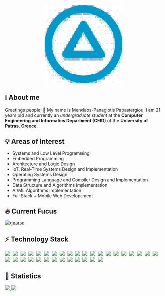 <p align="center">
  <img src="https://raw.githubusercontent.com/mpapasterg/mpapasterg/main/logo.svg" width="250" height="250">
</p>

## :information_source: About me

Greetings people! :wave: My name is Menelaos-Panagiotis Papastergiou, I am 21 years old and currently an *undergraduate student* at the **Computer Engineering and Informatics Department (CEID)** of the **University of Patras**, **Greece**.

## :bulb: Areas of Interest

- Systems and Low Level Programming
- Embedded Programming
- Architecture and Logic Design
- IoT, Real-Time Systems Design and Implementation
- Operating Systems Design
- Programming Language and Compiler Design and Implementation
- Data Structure and Algorithms Implementation
- AI/ML Algorithms Implementation
- Full Stack + Mobile Web Developement

## :fire: Current Fucus

[![gparse](https://github-readme-stats.vercel.app/api/pin/?username=mpapasterg&repo=gparse)](https://github.com/mpapasterg/gparse)

## :zap: Technology Stack

<p float="left">
<img width="4%" style="padding-right: 5px;" src="https://cdn.jsdelivr.net/gh/devicons/devicon/icons/c/c-original.svg" />
<img width="4%" style="padding-right: 5px;" src="https://cdn.jsdelivr.net/gh/devicons/devicon/icons/raspberrypi/raspberrypi-original.svg" />
<img width="4%" style="padding-right: 5px;" src="https://cdn.jsdelivr.net/gh/devicons/devicon/icons/java/java-original.svg" />
<img width="4%" style="padding-right: 5px;" src="https://cdn.jsdelivr.net/gh/devicons/devicon/icons/javascript/javascript-original.svg" />
<img width="4%" style="padding-right: 5px;" src="https://cdn.jsdelivr.net/gh/devicons/devicon/icons/typescript/typescript-original.svg" />
<img width="4%" style="padding-right: 5px;" src="https://cdn.jsdelivr.net/gh/devicons/devicon/icons/nodejs/nodejs-original.svg" />
<img width="4%" style="padding-right: 5px;" src="https://cdn.jsdelivr.net/gh/devicons/devicon/icons/npm/npm-original-wordmark.svg" />
<img width="4%" style="padding-right: 5px;" src="https://cdn.jsdelivr.net/gh/devicons/devicon/icons/jest/jest-plain.svg" />
<img width="4%" style="padding-right: 5px;" src="https://cdn.jsdelivr.net/gh/devicons/devicon/icons/html5/html5-original.svg" />
<img width="4%" style="padding-right: 5px;" src="https://cdn.jsdelivr.net/gh/devicons/devicon/icons/css3/css3-original.svg" />
<img width="4%" style="padding-right: 5px;" src="https://cdn.jsdelivr.net/gh/devicons/devicon/icons/vuejs/vuejs-original.svg" />
<img width="4%" style="padding-right: 5px;" src="https://cdn.jsdelivr.net/gh/devicons/devicon/icons/nuxtjs/nuxtjs-original.svg" />
<img width="4%" style="padding-right: 5px;" src="https://cdn.jsdelivr.net/gh/devicons/devicon/icons/dart/dart-original.svg" />
<img width="4%" style="padding-right: 5px;" src="https://cdn.jsdelivr.net/gh/devicons/devicon/icons/flutter/flutter-original.svg" />
<img width="4%" style="padding-right: 5px;" src="https://cdn.jsdelivr.net/gh/devicons/devicon/icons/python/python-original.svg" />
<img width="4%" style="padding-right: 5px;" src="https://cdn.jsdelivr.net/gh/devicons/devicon/icons/pytest/pytest-original.svg" />
<img width="4%" style="padding-right: 5px;" src="https://cdn.jsdelivr.net/gh/devicons/devicon/icons/django/django-plain.svg" />
<img width="4%" style="padding-right: 5px;" src="https://cdn.jsdelivr.net/gh/devicons/devicon/icons/pandas/pandas-original.svg" />
<img width="4%" style="padding-right: 5px;" src="https://cdn.jsdelivr.net/gh/devicons/devicon/icons/numpy/numpy-original.svg" />
<img width="4%" style="padding-right: 5px;" src="https://cdn.jsdelivr.net/gh/devicons/devicon/icons/lua/lua-original.svg" />
<img width="4%" style="padding-right: 5px;" src="https://cdn.jsdelivr.net/gh/devicons/devicon/icons/mongodb/mongodb-original.svg" />
<img width="4%" style="padding-right: 5px;" src="https://cdn.jsdelivr.net/gh/devicons/devicon/icons/sqlite/sqlite-original.svg" />
<img width="4%" style="padding-right: 5px;" src="https://cdn.jsdelivr.net/gh/devicons/devicon/icons/redis/redis-original.svg" />
<img width="4%" style="padding-right: 5px;" src="https://cdn.jsdelivr.net/gh/devicons/devicon/icons/git/git-original.svg" />
<img width="4%" style="padding-right: 5px;" src="https://cdn.jsdelivr.net/gh/devicons/devicon/icons/github/github-original.svg" />
<img width="4%" style="padding-right: 5px;" src="https://cdn.jsdelivr.net/gh/devicons/devicon/icons/linux/linux-original.svg" />
<img width="4%" style="padding-right: 5px;" src="https://cdn.jsdelivr.net/gh/devicons/devicon/icons/docker/docker-original.svg" />
<img width="4%" style="padding-right: 5px;" src="https://cdn.jsdelivr.net/gh/devicons/devicon/icons/nginx/nginx-original.svg" />
<img width="4%" style="padding-right: 5px;" src="https://cdn.jsdelivr.net/gh/devicons/devicon/icons/vscode/vscode-original.svg" />
<img width="4%" style="padding-right: 5px;" src="https://cdn.jsdelivr.net/gh/devicons/devicon/icons/intellij/intellij-original.svg" />
<img width="4%" style="padding-right: 5px;" src="https://cdn.jsdelivr.net/gh/devicons/devicon/icons/pycharm/pycharm-original.svg" />
<img width="4%" style="padding-right: 5px;" src="https://cdn.jsdelivr.net/gh/devicons/devicon/icons/latex/latex-original.svg" />
<img width="4%" style="padding-right: 5px;" src="https://cdn.jsdelivr.net/gh/devicons/devicon/icons/markdown/markdown-original.svg" />

## :rocket: Statistics

<a href="https://github-readme-stats.vercel.app/api?username=mpapasterg&show_icons=true&theme=nord&hide_border=True&include_all_commits=True&count_private=True">
  <img src="https://github-readme-stats.vercel.app/api?username=mpapasterg&show_icons=true&theme=nord&hide_border=True&include_all_commits=True&count_private=True" />
</a>
<a href="https://github-readme-stats.vercel.app/api/top-langs/?username=mpapasterg&layout=compact&theme=nord&hide_border=True&langs_count=10">
  <img  src="https://github-readme-stats.vercel.app/api/top-langs/?username=mpapasterg&layout=compact&theme=nord&hide_border=True&langs_count=10" />
</a>

